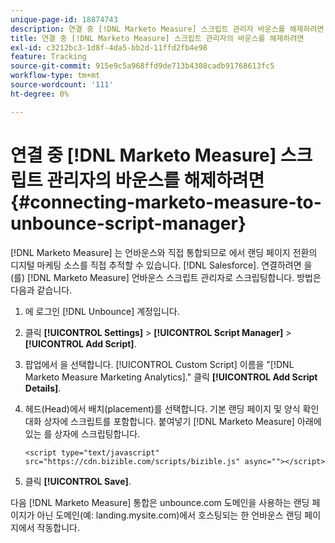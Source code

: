 ```yaml
---
unique-page-id: 18874743
description: 연결 중 [!DNL Marketo Measure] 스크립트 관리자 바운스를 해제하려면 - [!DNL Marketo Measure]
title: 연결 중 [!DNL Marketo Measure] 스크립트 관리자의 바운스를 해제하려면
exl-id: c3212bc3-1d8f-4da5-bb2d-11ffd2fb4e98
feature: Tracking
source-git-commit: 915e9c5a968ffd9de713b4308cadb91768613fc5
workflow-type: tm+mt
source-wordcount: '111'
ht-degree: 0%

---
```


# 연결 중 [!DNL Marketo Measure] 스크립트 관리자의 바운스를 해제하려면 {#connecting-marketo-measure-to-unbounce-script-manager}

[!DNL Marketo Measure] 는 언바운스와 직접 통합되므로 에서 랜딩 페이지 전환의 디지털 마케팅 소스를 직접 추적할 수 있습니다. [!DNL Salesforce]. 연결하려면 을(를) [!DNL Marketo Measure] 언바운스 스크립트 관리자로 스크립팅합니다. 방법은 다음과 같습니다.

1. 에 로그인 [!DNL Unbounce] 계정입니다.
1. 클릭 **[!UICONTROL Settings]** > **[!UICONTROL Script Manager]** > **[!UICONTROL Add Script]**.
1. 팝업에서 을 선택합니다. [!UICONTROL Custom Script] 이름을 &quot;[!DNL Marketo Measure Marketing Analytics].&quot; 클릭 **[!UICONTROL Add Script Details]**.
1. 헤드(Head)에서 배치(placement)를 선택합니다. 기본 랜딩 페이지 및 양식 확인 대화 상자에 스크립트를 포함합니다. 붙여넣기 [!DNL Marketo Measure] 아래에 있는 를 상자에 스크립팅합니다.

   `<script type="text/javascript" src="https://cdn.bizible.com/scripts/bizible.js" async=""></script>`

1. 클릭 **[!UICONTROL Save]**.

다음 [!DNL Marketo Measure] 통합은 unbounce.com 도메인을 사용하는 랜딩 페이지가 아닌 도메인(예: landing.mysite.com)에서 호스팅되는 한 언바운스 랜딩 페이지에서 작동합니다.
